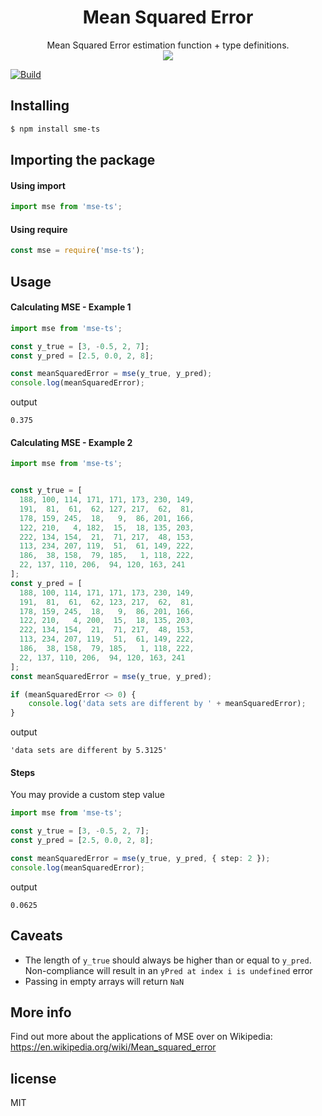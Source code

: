  <h1 align="center">Mean Squared Error</h1>
<p align="center">
Mean Squared Error estimation function + type definitions.<br />
  <img src="https://wikimedia.org/api/rest_v1/media/math/render/svg/e258221518869aa1c6561bb75b99476c4734108e" />
</p>

[![Build](https://github.com/nyan-left/mse-ts/actions/workflows/test.yml/badge.svg)](https://github.com/nyan-left/mse-ts/actions/workflows/test.yml)

## Installing

```bash
$ npm install sme-ts
```

## Importing the package

#### Using import

```ts
import mse from 'mse-ts';
```

#### Using require

```js
const mse = require('mse-ts');
```

## Usage

#### Calculating MSE - Example 1

```ts
import mse from 'mse-ts';

const y_true = [3, -0.5, 2, 7];
const y_pred = [2.5, 0.0, 2, 8];

const meanSquaredError = mse(y_true, y_pred);
console.log(meanSquaredError);
```

output

```shell
0.375
```

#### Calculating MSE - Example 2

<!-- This example is from https://github.com/bytespider/mse -->

```ts
import mse from 'mse-ts';


const y_true = [
  188, 100, 114, 171, 171, 173, 230, 149,
  191,  81,  61,  62, 127, 217,  62,  81,
  178, 159, 245,  18,   9,  86, 201, 166,
  122, 210,   4, 182,  15,  18, 135, 203,
  222, 134, 154,  21,  71, 217,  48, 153,
  113, 234, 207, 119,  51,  61, 149, 222,
  186,  38, 158,  79, 185,   1, 118, 222,
  22, 137, 110, 206,  94, 120, 163, 241
];
const y_pred = [
  188, 100, 114, 171, 171, 173, 230, 149,
  191,  81,  61,  62, 123, 217,  62,  81,
  178, 159, 245,  18,   9,  86, 201, 166,
  122, 210,   4, 200,  15,  18, 135, 203,
  222, 134, 154,  21,  71, 217,  48, 153,
  113, 234, 207, 119,  51,  61, 149, 222,
  186,  38, 158,  79, 185,   1, 118, 222,
  22, 137, 110, 206,  94, 120, 163, 241
];
const meanSquaredError = mse(y_true, y_pred);

if (meanSquaredError <> 0) {
    console.log('data sets are different by ' + meanSquaredError);
}

```

output

```shell
'data sets are different by 5.3125'
```

#### Steps

You may provide a custom step value

```ts
import mse from 'mse-ts';

const y_true = [3, -0.5, 2, 7];
const y_pred = [2.5, 0.0, 2, 8];

const meanSquaredError = mse(y_true, y_pred, { step: 2 });
console.log(meanSquaredError);
```

output

```shell
0.0625
```

## Caveats

- The length of `y_true` should always be higher than or equal to `y_pred`. Non-compliance will result in an `yPred at index i is undefined` error
- Passing in empty arrays will return `NaN`

## More info

Find out more about the applications of MSE over on Wikipedia: https://en.wikipedia.org/wiki/Mean_squared_error

## license

MIT
